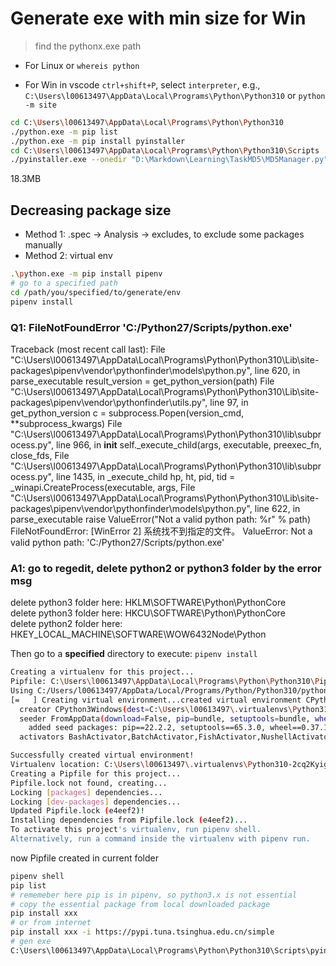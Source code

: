 # Generate exe with min size for Win

> find the pythonx.exe path

- For Linux
or `whereis python`

- For Win
in vscode `ctrl+shift+P`, select `interpreter`, e.g., `C:\Users\l00613497\AppData\Local\Programs\Python\Python310`
or `python -m site`

```sh
cd C:\Users\l00613497\AppData\Local\Programs\Python\Python310
./python.exe -m pip list
./python.exe -m pip install pyinstaller
cd C:\Users\l00613497\AppData\Local\Programs\Python\Python310\Scripts
./pyinstaller.exe --onedir "D:\Markdown\Learning\TaskMD5\MD5Manager.py" --specpath="D:\Markdown\Learning\TaskMD5" --workpath="D:\Markdown\Learning\TaskMD5\build" --distpath="D:\Markdown\Learning\TaskMD5\dist"
```
18.3MB

## Decreasing package size
- Method 1: 
.spec -> Analysis -> excludes, to exclude some packages manually
- Method 2: virtual env
```sh
.\python.exe -m pip install pipenv
# go to a specified path
cd /path/you/specified/to/generate/env
pipenv install
```

### Q1: FileNotFoundError 'C:/Python27/Scripts/python.exe'
Traceback (most recent call last):
  File "C:\Users\l00613497\AppData\Local\Programs\Python\Python310\Lib\site-packages\pipenv\vendor\pythonfinder\models\python.py", line 620, in parse_executable
    result_version = get_python_version(path)
  File "C:\Users\l00613497\AppData\Local\Programs\Python\Python310\Lib\site-packages\pipenv\vendor\pythonfinder\utils.py", line 97, in get_python_version
    c = subprocess.Popen(version_cmd, **subprocess_kwargs)
  File "C:\Users\l00613497\AppData\Local\Programs\Python\Python310\lib\subprocess.py", line 966, in __init__
    self._execute_child(args, executable, preexec_fn, close_fds,
  File "C:\Users\l00613497\AppData\Local\Programs\Python\Python310\lib\subprocess.py", line 1435, in _execute_child
    hp, ht, pid, tid = _winapi.CreateProcess(executable, args,
  File "C:\Users\l00613497\AppData\Local\Programs\Python\Python310\Lib\site-packages\pipenv\vendor\pythonfinder\models\python.py", line 622, in parse_executable
raise ValueError("Not a valid python path: %r" % path)
FileNotFoundError: [WinError 2] 系统找不到指定的文件。
ValueError: Not a valid python path: 'C:/Python27/Scripts/python.exe'
### A1: go to regedit, delete python2 or python3 folder by the error msg
delete python3 folder here: HKLM\SOFTWARE\Python\PythonCore\
delete python3 folder here: HKCU\SOFTWARE\Python\PythonCore\
delete python2 folder here: HKEY_LOCAL_MACHINE\SOFTWARE\WOW6432Node\Python 

Then go to a **specified** directory to execute:
`pipenv install`

```sh
Creating a virtualenv for this project...
Pipfile: C:\Users\l00613497\AppData\Local\Programs\Python\Python310\Pipfile
Using C:/Users/l00613497/AppData/Local/Programs/Python/Python310/python.exe (3.10.2) to create virtualenv...
[=   ] Creating virtual environment...created virtual environment CPython3.10.2.final.0-64 in 1112ms
  creator CPython3Windows(dest=C:\Users\l00613497\.virtualenvs\Python310-2cq2Kyig, clear=False, no_vcs_ignore=False, global=False)
  seeder FromAppData(download=False, pip=bundle, setuptools=bundle, wheel=bundle, via=copy, app_data_dir=C:\Users\l00613497\AppData\Local\pypa\virtualenv)
    added seed packages: pip==22.2.2, setuptools==65.3.0, wheel==0.37.1
  activators BashActivator,BatchActivator,FishActivator,NushellActivator,PowerShellActivator,PythonActivator

Successfully created virtual environment!
Virtualenv location: C:\Users\l00613497\.virtualenvs\Python310-2cq2Kyig
Creating a Pipfile for this project...
Pipfile.lock not found, creating...
Locking [packages] dependencies...
Locking [dev-packages] dependencies...
Updated Pipfile.lock (e4eef2)!
Installing dependencies from Pipfile.lock (e4eef2)...
To activate this project's virtualenv, run pipenv shell.
Alternatively, run a command inside the virtualenv with pipenv run.
```

now Pipfile created in current folder

```sh
pipenv shell
pip list
# rememeber here pip is in pipenv, so python3.x is not essential
# copy the essential package from local downloaded package
pip install xxx
# or from internet
pip install xxx -i https://pypi.tuna.tsinghua.edu.cn/simple
# gen exe
C:\Users\l00613497\AppData\Local\Programs\Python\Python310\Scripts\pyinstaller.exe --onedir "D:\Markdown\Learning\TaskMD5\MD5Manager.py" --specpath="D:\Markdown\Learning\TaskMD5" --workpath="D:\Markdown\Learning\TaskMD5\build" --distpath="D:\Markdown\Learning\TaskMD5\dist"
```